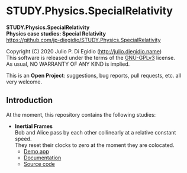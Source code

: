 # STUDY.Physics.SpecialRelativity

**STUDY.Physics.SpecialRelativity**  
**Physics case studies: Special Relativity**  
https://github.com/jp-diegidio/STUDY.Physics.SpecialRelativity

Copyright (C) 2020 Julio P. Di Egidio (http://julio.diegidio.name)  
This software is released under the terms of the
[GNU-GPLv3](https://www.gnu.org/licenses/gpl-3.0.html) license.  
As usual, NO WARRANTY OF ANY KIND is implied.

This is an **Open Project**: suggestions, bug reports, pull requests, etc. all
very welcome.

## Introduction

At the moment, this repository contains the following studies:

- **Inertial Frames**  
  Bob and Alice pass by each other collinearly at a relative constant speed.  
  They reset their clocks to zero at the moment they are colocated.
  - [Demo app](https://jp-diegidio.github.io/STUDY.Physics.SpecialRelativity/InertialFrames/App/index.html)
  - [Documentation](https://jp-diegidio.github.io/STUDY.Physics.SpecialRelativity/InertialFrames/Docs/sr.inertial)
  - [Source code](https://github.com/jp-diegidio/STUDY.Physics.SpecialRelativity/blob/master/InertialFrames)
